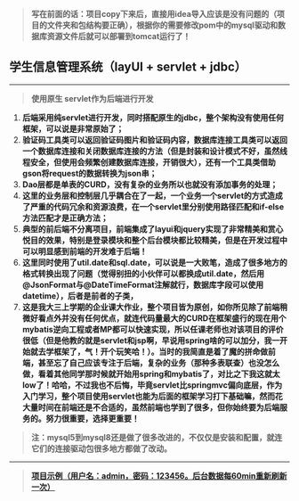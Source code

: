 > **写在前面的话：项目copy下来后，直接用idea导入应该是没有问题的（项目的文件夹和包结构要正确），根据你的需要修改pom中的mysql驱动和数据库资源文件后就可以部署到tomcat运行了！**
## 学生信息管理系统（**layUI + servlet + jdbc**）
***
> **使用原生 servlet作为后端进行开发**
1. **后端采用纯servlet进行开发，同时搭配原生的jdbc，整个架构没有使用任何框架，可以说是非常原始了；**    
2. **验证码工具类可以返回验证码图片和验证码内容，数据库连接工具类可以返回一个数据库连接和关闭数据库连接的方法（但是封装和设计模式不好，虽然线程安全，但使用会频繁创建数据库连接，开销很大），还有一个工具类借助gson将request的数据转换为json串；**   
3. **Dao层都是单表的CURD，没有复杂的业务所以也就没有添加事务的处理；**
4. **这里的业务层和控制层几乎耦合在了一起，一个业务一个servlet的方式造成了严重的代码冗余和资源浪费，在一个servlet里分别使用路径匹配和if-else方法匹配才是正确方法；**  
5. **典型的前后端不分离项目，前端集成了layui和jquery实现了非常精美和赏心悦目的效果，特别是登录模块和整个后台模块都比较精美，但是在开发过程中可以明显感到前端的开发难于后端！**    
6. **这里同时使用了util.date和sql.date，可以说是一大败笔，造成了很多地方的格式转换出现了问题（觉得别扭的小伙伴可以都换成util.date，然后用@JsonFormat与@DateTimeFormat注解就行，数据库字段可以使用datetime），后者是前者的子类，**
7. **这是我大三上学期的企业课大作业，整个项目皆为原创，如你所见除了前端稍微好看点外并没有任何优点，就连代码量最大的CURD在框架盛行的现在用个mybatis逆向工程或者MP都可以快速实现，所以任课老师也对该项目的评价很低（但是他教的就是servlet和jsp啊，早说用spring啥的可以加分，我一开始就去学框架了，气！开个玩笑哈！）。当时的我简直是着了魔的拼命做前端，甚至忘了自己应该专注于后端，复杂的业务（那种多表联查）也没怎么做，看着其他同学那时候就开始用spring和mybatis了，对比之下我这就太low了！哈哈，不过我也不后悔，毕竟servlet比springmvc偏向底层，作为入门学习，整个项目使用servlet也能为后面的框架学习打下基础嘛，然而花大量时间在前端还是不合适的，虽然前端也学到了很多，但你始终要为后端服务的。努力很重要，选择更重要！**
> **注：mysql5到mysql8还是做了很多改进的，不仅仅是安装和配置，就连它们的连接驱动包很多地方都做了改动。** 
***
> **[项目示例（用户名：admin，密码：123456。后台数据每60min重新刷新一次）](http://47.98.130.70:8080)**
